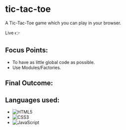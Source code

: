 # tic-tac-toe
A Tic-Tac-Toe game which you can play in your browser.

Live  👉 

## Focus Points: 
- To have as little global code as possible. 
- Use Modules/Factories.

## Final Outcome:


## Languages used:

- ![HTML5](https://img.shields.io/badge/html5-%23E34F26.svg?style=for-the-badge&logo=html5&logoColor=white)   
- ![CSS3](https://img.shields.io/badge/css3-%231572B6.svg?style=for-the-badge&logo=css3&logoColor=white)   
- ![JavaScript](https://img.shields.io/badge/javascript-%23323330.svg?style=for-the-badge&logo=javascript&logoColor=%23F7DF1E)
